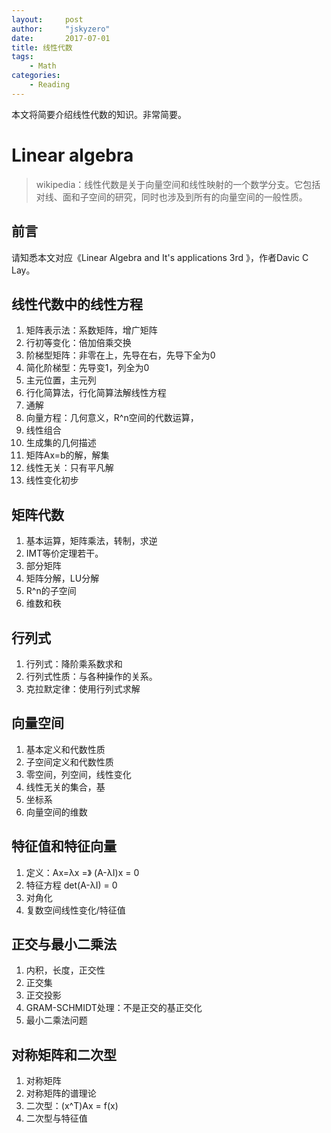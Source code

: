 ```yaml
---
layout:     post
author:     "jskyzero"
date:       2017-07-01
title: 线性代数
tags:
    - Math
categories:
    - Reading
---
```


本文将简要介绍线性代数的知识。非常简要。

# Linear algebra
> wikipedia：线性代数是关于向量空间和线性映射的一个数学分支。它包括对线、面和子空间的研究，同时也涉及到所有的向量空间的一般性质。

<!--more-->

## 前言

请知悉本文对应《Linear Algebra and It's applications 3rd 》，作者Davic C Lay。

## 线性代数中的线性方程
1. 矩阵表示法：系数矩阵，增广矩阵
2. 行初等变化：倍加倍乘交换
3. 阶梯型矩阵：非零在上，先导在右，先导下全为0
4. 简化阶梯型：先导变1，列全为0
5. 主元位置，主元列
6. 行化简算法，行化简算法解线性方程
7. 通解
8. 向量方程：几何意义，R^n空间的代数运算，
9. 线性组合
10. 生成集的几何描述
11. 矩阵Ax=b的解，解集
12. 线性无关：只有平凡解
13. 线性变化初步

## 矩阵代数
1. 基本运算，矩阵乘法，转制，求逆
2. IMT等价定理若干。
3. 部分矩阵
4. 矩阵分解，LU分解
5. R^n的子空间
6. 维数和秩

## 行列式
1. 行列式：降阶乘系数求和
2. 行列式性质：与各种操作的关系。
3. 克拉默定律：使用行列式求解

## 向量空间
1. 基本定义和代数性质
2. 子空间定义和代数性质
3. 零空间，列空间，线性变化
4. 线性无关的集合，基
5. 坐标系
5. 向量空间的维数

## 特征值和特征向量
1. 定义：Ax=λx =》 (A-λI)x = 0
2. 特征方程 det(A-λI) = 0
3. 对角化
4. 复数空间线性变化/特征值

## 正交与最小二乘法
1. 内积，长度，正交性
2. 正交集 
3. 正交投影
4. GRAM-SCHMIDT处理：不是正交的基正交化
5. 最小二乘法问题

## 对称矩阵和二次型
1. 对称矩阵
2. 对称矩阵的谱理论
3. 二次型：(x^T)Ax = f(x)
4. 二次型与特征值